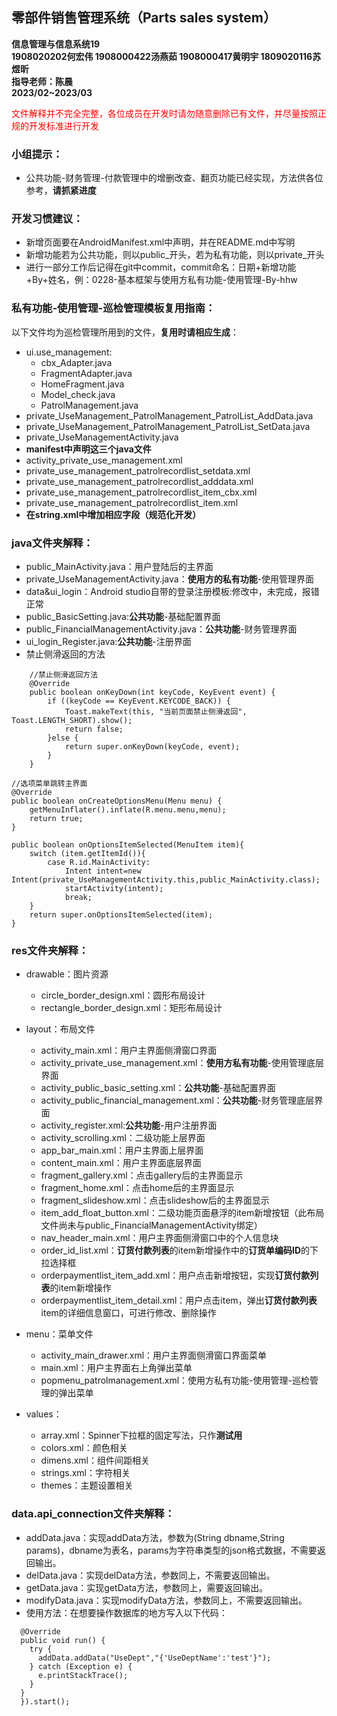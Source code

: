 ## 零部件销售管理系统（Parts sales system）
**信息管理与信息系统19**<br>
**1908020202何宏伟 1908000422汤燕茹 1908000417黄明宇 1809020116苏煜昕**<br>
**指导老师：陈晨**<br>
**2023/02~2023/03**<br>

<font color=red>文件解释并不完全完整，各位成员在开发时请勿随意删除已有文件，并尽量按照正规的开发标准进行开发</font>

### 小组提示：
- 公共功能-财务管理-付款管理中的增删改查、翻页功能已经实现，方法供各位参考，**请抓紧进度**
### 开发习惯建议：
- 新增页面要在AndroidManifest.xml中声明，并在README.md中写明
- 新增功能若为公共功能，则以public_开头，若为私有功能，则以private_开头
- 进行一部分工作后记得在git中commit，commit命名：日期+新增功能+By+姓名，例：0228-基本框架与使用方私有功能-使用管理-By-hhw

### 私有功能-使用管理-巡检管理模板复用指南：
以下文件均为巡检管理所用到的文件，**复用时请相应生成**：
- ui.use_management:
  - cbx_Adapter.java
  - FragmentAdapter.java
  - HomeFragment.java
  - Model_check.java
  - PatrolManagement.java
- private_UseManagement_PatrolManagement_PatrolList_AddData.java
- private_UseManagement_PatrolManagement_PatrolList_SetData.java
- private_UseManagementActivity.java
- **manifest中声明这三个java文件**
- activity_private_use_management.xml
- private_use_management_patrolrecordlist_setdata.xml
- private_use_management_patrolrecordlist_adddata.xml
- private_use_management_patrolrecordlist_item_cbx.xml
- private_use_management_patrolrecordlist_item.xml
- **在string.xml中增加相应字段（规范化开发）**

### java文件夹解释：
- public_MainActivity.java：用户登陆后的主界面
- private_UseManagementActivity.java：**使用方的私有功能**-使用管理界面
- data&ui_login：Android studio自带的登录注册模板:修改中，未完成，报错正常
- public_BasicSetting.java:**公共功能**-基础配置界面
- public_FinancialManagementActivity.java：**公共功能**-财务管理界面
- ui_login_Register.java:**公共功能**-注册界面
- 禁止侧滑返回的方法

```    
    //禁止侧滑返回方法
    @Override
    public boolean onKeyDown(int keyCode, KeyEvent event) {
        if ((keyCode == KeyEvent.KEYCODE_BACK)) {
            Toast.makeText(this, "当前页面禁止侧滑返回", Toast.LENGTH_SHORT).show();
            return false;
        }else {
            return super.onKeyDown(keyCode, event);
        }
    }
```
    //选项菜单跳转主界面
    @Override
    public boolean onCreateOptionsMenu(Menu menu) {
        getMenuInflater().inflate(R.menu.menu,menu);
        return true;
    }

    public boolean onOptionsItemSelected(MenuItem item){
        switch (item.getItemId()){
            case R.id.MainActivity:
                Intent intent=new Intent(private_UseManagementActivity.this,public_MainActivity.class);
                startActivity(intent);
                break;
        }
        return super.onOptionsItemSelected(item);
    }


### res文件夹解释：
- drawable：图片资源
  - circle_border_design.xml：圆形布局设计
  - rectangle_border_design.xml：矩形布局设计
- layout：布局文件
  - activity_main.xml：用户主界面侧滑窗口界面
  - activity_private_use_management.xml：**使用方私有功能**-使用管理底层界面 
  - activity_public_basic_setting.xml：**公共功能**-基础配置界面
  - activity_public_financial_management.xml：**公共功能**-财务管理底层界面 
  - activity_register.xml:**公共功能**-用户注册界面
  - activity_scrolling.xml：二级功能上层界面
  - app_bar_main.xml：用户主界面上层界面
  - content_main.xml：用户主界面底层界面
  - fragment_gallery.xml：点击gallery后的主界面显示
  - fragment_home.xml：点击home后的主界面显示
  - fragment_slideshow.xml：点击slideshow后的主界面显示
  - item_add_float_button.xml：二级功能页面悬浮的item新增按钮（此布局文件尚未与public_FinancialManagementActivity绑定）
  - nav_header_main.xml：用户主界面侧滑窗口中的个人信息块
  - order_id_list.xml：**订货付款列表**的item新增操作中的**订货单编码ID**的下拉选择框
  - orderpaymentlist_item_add.xml：用户点击新增按钮，实现**订货付款列表**的item新增操作
  - orderpaymentlist_item_detail.xml：用户点击item，弹出**订货付款列表**item的详细信息窗口，可进行修改、删除操作


- menu：菜单文件
  - activity_main_drawer.xml：用户主界面侧滑窗口界面菜单
  - main.xml：用户主界面右上角弹出菜单
  - popmenu_patrolmanagement.xml：使用方私有功能-使用管理-巡检管理的弹出菜单
- values：
  - array.xml：Spinner下拉框的固定写法，只作**测试用**
  - colors.xml：颜色相关
  - dimens.xml：组件间距相关
  - strings.xml：字符相关
  - themes：主题设置相关

### data.api_connection文件夹解释：
  - addData.java：实现addData方法，参数为(String dbname,String params)，dbname为表名，params为字符串类型的json格式数据，不需要返回输出。
  - delData.java：实现delData方法，参数同上，不需要返回输出。
  - getData.java：实现getData方法，参数同上，需要返回输出。
  - modifyData.java：实现modifyData方法，参数同上，不需要返回输出。
  - 使用方法：在想要操作数据库的地方写入以下代码：
```  new Thread(new Runnable(){
  @Override
  public void run() {
    try {
      addData.addData("UseDept","{'UseDeptName':'test'}");
    } catch (Exception e) {
      e.printStackTrace();
    }
  }
  }).start();
```